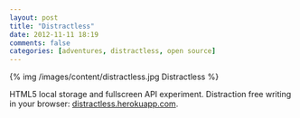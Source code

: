 ```yaml
---
layout: post
title: "Distractless"
date: 2012-11-11 18:19
comments: false
categories: [adventures, distractless, open source]
---
```


<div class="thumbnail">
{% img /images/content/distractless.jpg Distractless %}
</div>

HTML5 local storage and fullscreen API experiment. Distraction free writing in your browser: <a href="http://distractless.herokuapp.com" target="_blank">distractless.herokuapp.com</a>.
